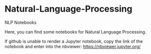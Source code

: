 # Natural-Language-Processing
NLP Notebooks

Here, you can find some notebooks for Natural Language Processing.

If github is unable to render a Jupyter notebook, copy the link of the notebook and enter into the nbviewer: https://nbviewer.jupyter.org/
